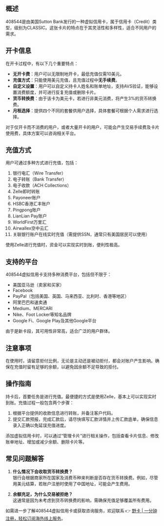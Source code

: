 ## 概述

408544是由美国Sutton Bank发行的一种虚拟信用卡，属于信用卡（Credit）类型，级别为CLASSIC。这张卡片的特点在于其灵活性和多样性，适合不同用户的需求。

## 开卡信息

在开卡过程中，有以下几个重要特点：

- **无开卡费**：用户可以无限制地开卡，最低充值仅需10美元。
- **充值方式**：只能使用美元充值，且充值过程中**无手续费**。
- **自定义设置**：用户可以自定义持卡人姓名和账单地址，支持AVS验证，能够设置消费额度，并可进行反复充值或删除卡片。
- **货币转换费**：由于该卡为美元卡，若进行非美元消费，将产生3%的货币转换费。
- **月租选择**：提供四个不同的套餐供用户选择，具体套餐可根据个人需求进行选择。

对于仅开卡而不消费的用户，或者大量开卡的用户，可能会产生交易手续费及卡片使用费，具体方案可以咨询相关平台。

## 充值方式

用户可通过多种方式进行充值，包括：

1. 银行电汇（Wire Transfer）
2. 电子转账（Bank Transfer）
3. 电子收款（ACH Collections）
4. Zelle即时转账
5. Payoneer账户
6. HSBC香港汇丰账户
7. Pingpong账户
8. LianLian Pay账户
9. WorldFirst万里汇
10. Airwallex空中云汇
11. 关联银行账户在线实时充值（需提供SSN，通常只有美国居民可以使用）

使用Zelle进行充值时，资金可以实现实时到账，便利性极高。

## 支持的平台

408544虚拟信用卡支持多种消费平台，包括但不限于：

- 美国亚马逊（卖家和买家）
- Facebook
- PayPal（包括美国、英国、马来西亚、比利时、香港等地区）
- 阿里巴巴和速卖通
- Medium、MERCARI
- Nike、Foot Locker等知名品牌
- Google Fi、Google Play及其他Google平台

由于是新卡段，其可用性非常高，适合广泛的用户群体。

## 注意事项

在使用时，请留意拒付比例，无论是主动还是被动拒付，都会对账户产生影响。确保在充值时留有足够的余额，以避免因余额不足导致的拒付。

## 操作指南

持卡后，首要任务是进行充值。最便捷的方式是使用Zelle，基本上可以实现实时到账。充值过程一般包含两个步骤：

1. 根据平台提供的收款信息进行转账，并备注客户代码。
2. 提交汇款预报，完成汇款后，请尽快填写汇款详情并上传汇款底单，确保信息录入正确以免延误充值进度。

添加虚拟信用卡时，可以通过“管理卡片”进行相关操作，包括查看卡片信息、修改账单地址、增加或减少余额、删除卡片等。

## 常见问题解答

1. **什么情况下会收取货币转换费？**  
   银行会根据商家所在国家及消费币种来判断是否存在货币转换费。例如，尽管用美元结算，若账户注册时使用了中国地址，可能会产生费用。

2. **余额充足，为什么交易被拒绝？**  
   这通常是因为未考虑到货币转换费的影响，需确保充值足够覆盖所有费用。

如需进一步了解408544虚拟信用卡或获取咨询服务，欢迎联系 👉 [野卡 | 一分钟注册，轻松订阅海外线上服务](https://bit.ly/bewildcard)。
